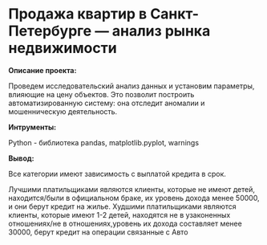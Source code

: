 # Продажа квартир в Санкт-Петербурге — анализ рынка недвижимости

**Описание проекта:**

Проведем исследовательский анализ данных и установим параметры, влияющие на цену объектов. Это позволит построить автоматизированную систему: она отследит аномалии и мошенническую деятельность. 

**Интрументы:** 

Python - библиотека pandas, matplotlib.pyplot, warnings

**Вывод:**

Все категории имеют зависимость с выплатой кредита в срок.

Лучшими платильщиками являются клиенты, которые не имеют детей, находится/были в официальном браке, их уровень дохода менее 50000, и они берут кредит на жилье. Худшими платильщиками являются клиенты, которые имеют 1-2 детей, находятся не в узаконенных отношениях/не в отношениях,уровень их дохода составляет менее 30000, берут кредит на операции связанные с Авто
